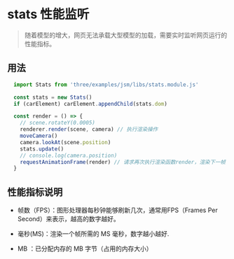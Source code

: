 # stats 性能监听

> 随着模型的增大，网页无法承载大型模型的加载，需要实时监听网页运行的性能指标。

## 用法

```js
  import Stats from 'three/examples/jsm/libs/stats.module.js'

  const stats = new Stats()
  if (carElement) carElement.appendChild(stats.dom)

  const render = () => {
    // scene.rotateY(0.0005)
    renderer.render(scene, camera) // 执行渲染操作
    moveCamera()
    camera.lookAt(scene.position)
    stats.update()
    // console.log(camera.position)
    requestAnimationFrame(render) // 请求再次执行渲染函数render，渲染下一帧
  }
```

## 性能指标说明

- 帧数（FPS）：图形处理器每秒钟能够刷新几次，通常用FPS（Frames Per Second）来表示，越高的数字越好。

- 毫秒(MS)：渲染一个帧所需的 MS 毫秒，数字越小越好.

- MB ：已分配内存的 MB 字节（占用的内存大小）
